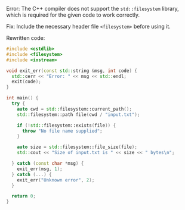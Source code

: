 Error: The C++ compiler does not support the `std::filesystem` library, which is required for the given code to work correctly.

Fix: Include the necessary header file `<filesystem>` before using it.

Rewritten code:
```cpp
#include <cstdlib>
#include <filesystem>
#include <iostream>

void exit_err(const std::string &msg, int code) {
  std::cerr << "Error: " << msg << std::endl;
  exit(code);
}

int main() {
  try {
    auto cwd = std::filesystem::current_path();
    std::filesystem::path file(cwd / "input.txt");

    if (!std::filesystem::exists(file)) {
      throw "No file name supplied";
    }

    auto size = std::filesystem::file_size(file);
    std::cout << "Size of input.txt is " << size << " bytes\n";

  } catch (const char *msg) {
    exit_err(msg, 1);
  } catch (...) {
    exit_err("Unknown error", 2);
  }

  return 0;
}
```
